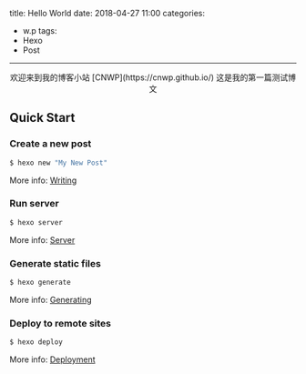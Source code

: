 title: Hello World
date: 2018-04-27 11:00
categories:
- w.p
tags:
- Hexo
- Post

---

<center>欢迎来到我的博客小站 [CNWP](https://cnwp.github.io/) 这是我的第一篇测试博文</center>

<!--more-->


## Quick Start

### Create a new post

``` bash
$ hexo new "My New Post"
```

More info: [Writing](https://hexo.io/docs/writing.html)

### Run server

``` bash
$ hexo server
```

More info: [Server](https://hexo.io/docs/server.html)

### Generate static files

``` bash
$ hexo generate
```

More info: [Generating](https://hexo.io/docs/generating.html)

### Deploy to remote sites

``` bash
$ hexo deploy
```

More info: [Deployment](https://hexo.io/docs/deployment.html)
